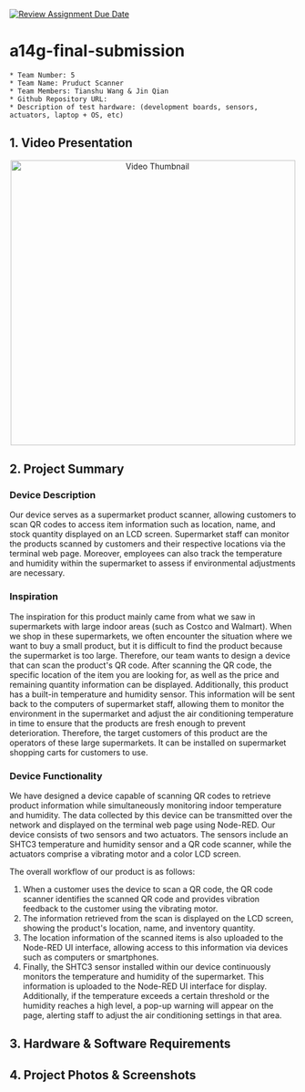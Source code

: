 [![Review Assignment Due Date](https://classroom.github.com/assets/deadline-readme-button-24ddc0f5d75046c5622901739e7c5dd533143b0c8e959d652212380cedb1ea36.svg)](https://classroom.github.com/a/kzkUPShx)
# a14g-final-submission

    * Team Number: 5
    * Team Name: Pruduct Scanner
    * Team Members: Tianshu Wang & Jin Qian
    * Github Repository URL: 
    * Description of test hardware: (development boards, sensors, actuators, laptop + OS, etc) 

## 1. Video Presentation
<div align="center">
  <a href="https://www.youtube.com/watch?v=oSgTU4lZSk4">
    <img src="https://img.youtube.com/vi/oSgTU4lZSk4/0.jpg" alt="Video Thumbnail" width="500">
  </a>
</div>


## 2. Project Summary
### Device Description
Our device serves as a supermarket product scanner, allowing customers to scan QR codes to access item information such as location, name, and stock quantity displayed on an LCD screen. Supermarket staff can monitor the products scanned by customers and their respective locations via the terminal web page. Moreover, employees can also track the temperature and humidity within the supermarket to assess if environmental adjustments are necessary.

### Inspiration
The inspiration for this product mainly came from what we saw in supermarkets with large indoor areas (such as Costco and Walmart). When we shop in these supermarkets, we often encounter the situation where we want to buy a small product, but it is difficult to find the product because the supermarket is too large. Therefore, our team wants to design a device that can scan the product's QR code. After scanning the QR code, the specific location of the item you are looking for, as well as the price and remaining quantity information can be displayed. Additionally, this product has a built-in temperature and humidity sensor. This information will be sent back to the computers of supermarket staff, allowing them to monitor the environment in the supermarket and adjust the air conditioning temperature in time to ensure that the products are fresh enough to prevent deterioration. Therefore, the target customers of this product are the operators of these large supermarkets. It can be installed on supermarket shopping carts for customers to use.

### Device Functionality
We have designed a device capable of scanning QR codes to retrieve product information while simultaneously monitoring indoor temperature and humidity. The data collected by this device can be transmitted over the network and displayed on the terminal web page using Node-RED. Our device consists of two sensors and two actuators. The sensors include an SHTC3 temperature and humidity sensor and a QR code scanner, while the actuators comprise a vibrating motor and a color LCD screen.

The overall workflow of our product is as follows:
1. When a customer uses the device to scan a QR code, the QR code scanner identifies the scanned QR code and provides vibration feedback to the customer using the vibrating motor.
2. The information retrieved from the scan is displayed on the LCD screen, showing the product's location, name, and inventory quantity.
3. The location information of the scanned items is also uploaded to the Node-RED UI interface, allowing access to this information via devices such as computers or smartphones.
4. Finally, the SHTC3 sensor installed within our device continuously monitors the temperature and humidity of the supermarket. This information is uploaded to the Node-RED UI interface for display. Additionally, if the temperature exceeds a certain threshold or the humidity reaches a high level, a pop-up warning will appear on the page, alerting staff to adjust the air conditioning settings in that area.

## 3. Hardware & Software Requirements

## 4. Project Photos & Screenshots
